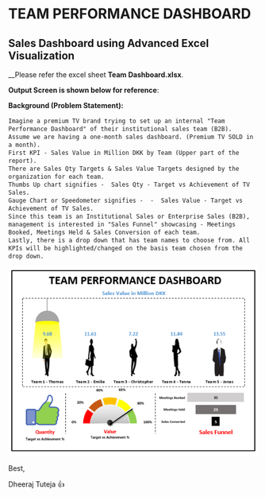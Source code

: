 # TEAM PERFORMANCE DASHBOARD
## Sales Dashboard using Advanced Excel Visualization

__Please refer the excel sheet __Team Dashboard.xlsx__.

__Output Screen is shown below for reference__:

__Background (Problem Statement):__


```
Imagine a premium TV brand trying to set up an internal "Team Performance Dashboard" of their institutional sales team (B2B).
Assume we are having a one-month sales dashboard. (Premium TV SOLD in a month). 
First KPI - Sales Value in Million DKK by Team (Upper part of the report).
There are Sales Qty Targets & Sales Value Targets designed by the organization for each team.
Thumbs Up chart signifies -  Sales Qty - Target vs Achievement of TV Sales.
Gauge Chart or Speedometer signifies -  -  Sales Value - Target vs Achievement of TV Sales.
Since this team is an Institutional Sales or Enterprise Sales (B2B), management is interested in "Sales Funnel" showcasing - Meetings Booked, Meetings Held & Sales Conversion of each team.
Lastly, there is a drop down that has team names to choose from. All KPIs will be highlighted/changed on the basis team chosen from the drop down.
```

![Screenshot](https://github.com/dheerajtuteja/SalesDashboard_Excel/blob/master/image.png)

Best,

Dheeraj Tuteja :thumbsup:
